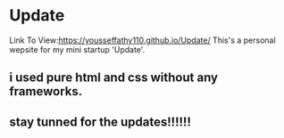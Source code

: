 # Update
Link To View:https://yousseffathy110.github.io/Update/
This's a personal wepsite for my mini startup 'Update'.
## i used pure html and css without any frameworks.
## stay tunned for the updates!!!!!!
